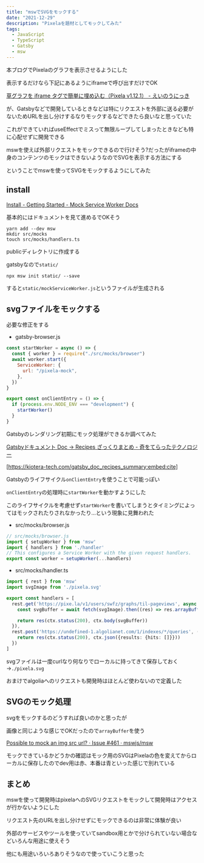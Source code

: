 ```yaml
---
title: "mswでSVGをモックする"
date: "2021-12-29"
description: "Pixelaを題材としてモックしてみた"
tags:
  - JavaScript
  - TypeScript
  - Gatsby
  - msw
---
```


本ブログでPixelaのグラフを表示させるようにした

表示するだけなら下記にあるようにiframeで呼び出すだけでOK

[草グラフを iframe タグで簡単に埋め込む（Pixela v1.12.1） - えいのうにっき](https://blog.a-know.me/entry/2019/06/16/210915)

が、Gatsbyなどで開発しているときなどは特にリクエストを外部に送る必要がないためURLを出し分けするなりモックするなどできたら良いなと思っていた

これができていればuseEffectでミスって無限ループしてしまったときなども特に心配せずに開発できる

mswを使えば外部リクエストをモックできるので行けそう?だったがiframeの中身のコンテンツのモックはできないようなのでSVGを表示する方法にする

ということでmswを使ってSVGをモックするようにしてみた

## install

[Install - Getting Started - Mock Service Worker Docs](https://mswjs.io/docs/getting-started/install)

基本的にはドキュメントを見て進めるでOKそう

```shell
yarn add --dev msw
mkdir src/mocks
touch src/mocks/handlers.ts
```

publicディレクトリに作成する

gatsbyなので`static/`

```
npx msw init static/ --save
```

すると`static/mockServiceWorker.js`というファイルが生成される


## svgファイルをモックする

必要な修正をする

- gatsby-browser.js

```javascript
const startWorker = async () => {
  const { worker } = require("./src/mocks/browser")
  await worker.start({
    ServiceWorker: {
      url: "/pixela-mock",
    },
  })
}

export const onClientEntry = () => {
  if (process.env.NODE_ENV === "development") {
    startWorker()
  }
}
```

Gatsbyのレンダリング初期にモック処理ができるか調べてみた

[Gatsbyドキュメント Doc -> Recipes ざっくりまとめ - 奇をてらったテクノロジー](https://kiotera-tech.com/gatsby_doc_recipes_summary)

[https://kiotera-tech.com/gatsby_doc_recipes_summary:embed:cite]

Gatsbyのライフサイクル`onClientEntry`を使うことで可能っぽい

`onClientEntry`の処理時に`startWorker`を動かすようにした

このライフサイクルを考慮せず`startWorker`を書いてしまうとタイミングによってはモックされたりされなかったり…という現象に見舞われた

- src/mocks/browser.js

```javascript
// src/mocks/browser.js
import { setupWorker } from 'msw'
import { handlers } from './handler'
// This configures a Service Worker with the given request handlers.
export const worker = setupWorker(...handlers)
```

- src/mocks/handler.ts

```typescript
import { rest } from 'msw'
import svgImage from './pixela.svg'

export const handlers = [
  rest.get('https://pixe.la/v1/users/swfz/graphs/til-pageviews', async (req, res, ctx) => {
    const svgBuffer = await fetch(svgImage).then((res) => res.arrayBuffer())

    return res(ctx.status(200), ctx.body(svgBuffer))
  }),
  rest.post('https://undefined-1.algolianet.com/1/indexes/*/queries', (req, res, ctx) => {
    return res(ctx.status(200), ctx.json({results: {hits: []}}))
  })
]
```

svgファイルは一度curlなり何なりでローカルに持ってきて保存しておく→`./pixela.svg`

おまけでalgoliaへのリクエストも開発時はほとんど使わないので定義した

## SVGのモック処理

svgをモックするのどうすれば良いのかと思ったが

画像と同じような感じでOKだったので`arrayBuffer`を使う

[Possible to mock an img src url? · Issue #461 · mswjs/msw](https://github.com/mswjs/msw/issues/461)

モックできているかどうかの確認はモック用のSVGはPixelaの色を変えてからローカルに保存したのでdev用は赤、本番は青といった感じで別れている

## まとめ

mswを使って開発時はpixelaへのSVGリクエストをモックして開発時はアクセスが行かないようにした

リクエスト先のURLを出し分けせずにモックできるのは非常に体験が良い

外部のサービスやツールを使っていてsandbox用とかで分けられていない場合などいろんな用途に使えそう

他にも用途いろいろありそうなので使っていこうと思った